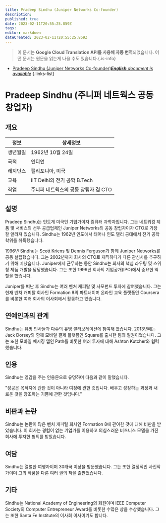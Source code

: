 ```yaml
---
title: Pradeep Sindhu (Juniper Networks Co-founder)
description: 
published: true
date: 2023-02-11T20:55:25.859Z
tags: 
editor: markdown
dateCreated: 2023-02-11T20:55:25.859Z
---
```


> 이 문서는 **Google Cloud Translation API를 사용해 자동 번역**되었습니다.
어떤 문서는 원문을 읽는게 나을 수도 있습니다.{.is-info}



- [Pradeep Sindhu (Juniper Networks Co-founder)***English** document is available*](/en/Knowledge-base/Dictionary/Person/pradeep-sindhu-juniper-networks-co-founder)
{.links-list}


# Pradeep Sindhu (주니퍼 네트웍스 공동 창업자)

## 개요

| 정보 | 상세정보 |
| ---------- | ------ |
| 생년월일 | 1962년 10월 24일 |
| 국적 | 인디언 |
| 레지던스 | 캘리포니아, 미국 |
| 교육 | IIT Delhi의 전기 공학 B.Tech |
| 직업 | 주니퍼 네트웍스의 공동 창립자 겸 CTO |

## 설명

Pradeep Sindhu는 인도계 미국인 기업가이자 컴퓨터 과학자입니다. 그는 네트워킹 제품 및 서비스의 선두 공급업체인 Juniper Networks의 공동 창립자이자 CTO로 가장 잘 알려져 있습니다. Sindhu는 1962년 인도에서 태어나 인도 델리 공대에서 전기 공학 학위를 취득했습니다.

1996년 Sindhu는 Scott Kriens 및 Dennis Ferguson과 함께 Juniper Networks를 공동 설립했습니다. 그는 2002년까지 회사의 CTO로 재직하다가 다른 관심사를 추구하기 위해 떠났습니다. Juniper에서 근무하는 동안 Sindhu는 회사의 핵심 라우팅 및 스위칭 제품 개발을 담당했습니다. 그는 또한 1999년 회사의 기업공개(IPO)에서 중요한 역할을 했습니다.

Juniper를 떠난 후 Sindhu는 여러 벤처 캐피탈 및 사모펀드 투자에 참여했습니다. 그는 현재 벤처 캐피탈 회사인 Formation 8의 파트너이며 온라인 교육 플랫폼인 Coursera를 비롯한 여러 회사의 이사회에서 활동하고 있습니다.

## 연예인과의 관계

Sindhu는 유명 인사들과 다수의 유명 콜라보레이션에 참여해 왔습니다. 2013년에는 Jack Dorsey와 함께 모바일 결제 플랫폼인 Square를 출시한 팀의 일원이었습니다. 그는 또한 모바일 메시징 앱인 Path를 비롯한 여러 투자에 대해 Ashton Kutcher와 협력했습니다.

## 인용

Sindhu는 영감을 주는 인용문으로 유명하며 다음과 같이 말했습니다.

"성공은 목적지에 관한 것이 아니라 여정에 관한 것입니다. 배우고 성장하는 과정과 새로운 것을 창조하는 기쁨에 관한 것입니다."

## 비판과 논란

Sindhu는 논란이 많은 벤처 캐피털 회사인 Formation 8에 관여한 것에 대해 비판을 받았습니다. 이 회사는 경험이 없는 기업가를 이용하고 의심스러운 비즈니스 모델을 가진 회사에 투자한 혐의를 받았습니다.

## 여담

Sindhu는 열렬한 여행자이며 30개국 이상을 방문했습니다. 그는 또한 열정적인 사진작가이며 그의 작품을 다룬 여러 권의 책을 출판했습니다.

## 기타

Sindhu는 National Academy of Engineering의 회원이며 IEEE Computer Society의 Computer Entrepreneur Award를 비롯한 수많은 상을 수상했습니다. 그는 또한 Santa Fe Institute의 이사회 이사이기도 합니다.